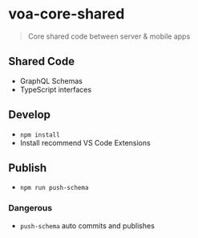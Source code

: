# voa-core-shared

> Core shared code between server & mobile apps

## Shared Code

* GraphQL Schemas
* TypeScript interfaces

## Develop

* `npm install`
* Install recommend VS Code Extensions

## Publish

* `npm run push-schema`

### Dangerous

* `push-schema` auto commits and publishes
